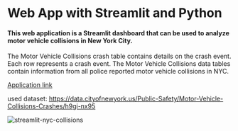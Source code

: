 # Web App with Streamlit and Python
#### This web application is a Streamlit dashboard that can be used to analyze motor vehicle collisions in New York City.

The Motor Vehicle Collisions crash table contains details on the crash event. Each row represents a crash event. The Motor Vehicle Collisions data tables contain information from all police reported motor vehicle collisions in NYC.

[Application link](https://egbusko-streamlit-nyc-collisions-app-42kv7m.streamlit.app/)

used dataset:
https://data.cityofnewyork.us/Public-Safety/Motor-Vehicle-Collisions-Crashes/h9gi-nx95


![streamlit-nyc-collisions](streamlit-nyc-collisions.gif)


